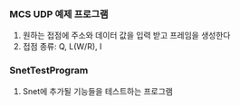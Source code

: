 ### MCS UDP 예제 프로그램

1. 원하는 접점에 주소와 데이터 값을 입력 받고 프레임을 생성한다
2. 접점 종류: Q, L(W/R), I

### SnetTestProgram

1. Snet에 추가될 기능들을 테스트하는 프로그램
